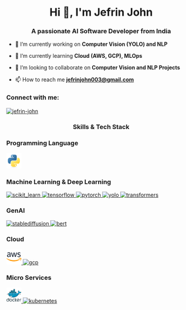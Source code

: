 <h1 align="center">Hi 👋, I'm Jefrin John</h1>
<h3 align="center">A passionate AI Software Developer from India</h3>

- 🔭 I’m currently working on **Computer Vision (YOLO) and NLP**

- 🌱 I’m currently learning **Cloud (AWS, GCP), MLOps**

- 👯 I’m looking to collaborate on **Computer Vision and NLP Projects**

- 📫 How to reach me **jefrinjohn003@gmail.com**

<h3 align="left">Connect with me:</h3>
<p align="left">
<a href="https://linkedin.com/in/jefrin-john" target="blank"><img align="center" src="https://raw.githubusercontent.com/rahuldkjain/github-profile-readme-generator/master/src/images/icons/Social/linked-in-alt.svg" alt="jefrin-john" height="30" width="40" /></a>
</p>

<h3 align="center">Skills & Tech Stack</h3>

<h3 align="left">Programming Language</h3>
<p align="left">
  <a href="https://www.python.org" target="_blank" rel="noreferrer">
    <img src="https://raw.githubusercontent.com/devicons/devicon/master/icons/python/python-original.svg" alt="python" width="40" height="40"/>
  </a>
</p>

<h3 align="left">Machine Learning & Deep Learning</h3>
<p align="left">
  <a href="https://scikit-learn.org/" target="_blank" rel="noreferrer">
    <img src="https://upload.wikimedia.org/wikipedia/commons/0/05/Scikit_learn_logo_small.svg" alt="scikit_learn" width="40" height="40"/>
  </a>
  <a href="https://www.tensorflow.org" target="_blank" rel="noreferrer">
    <img src="https://www.vectorlogo.zone/logos/tensorflow/tensorflow-icon.svg" alt="tensorflow" width="40" height="40"/>
  </a>
  <a href="https://pytorch.org/" target="_blank" rel="noreferrer">
    <img src="https://www.vectorlogo.zone/logos/pytorch/pytorch-icon.svg" alt="pytorch" width="40" height="40"/>
  </a>
  <a href="https://pjreddie.com/darknet/yolo/" target="_blank" rel="noreferrer">
    <img src="https://pjreddie.com/media/image/yologo_2.png" alt="yolo" width="40" height="40"/>
  </a>
  <a href="https://huggingface.co/transformers/" target="_blank" rel="noreferrer">
    <img src="https://huggingface.co/front/assets/huggingface_logo-noborder.svg" alt="transformers" width="40" height="40"/>
  </a>
</p>


<h3 align="left">GenAI</h3>
<p align="left">
  <a href="https://stability.ai/" target="_blank" rel="noreferrer">
    <img src="https://assets.anakin.ai/blog/2024/03/23q1_27_main.jpg" alt="stablediffusion" width="40" height="40"/>
  </a>
  <a href="https://github.com/google-research/bert" target="_blank" rel="noreferrer">
    <img src="https://avatars.githubusercontent.com/u/43830688?s=48&v=4" alt="bert" width="40" height="40"/>
  </a>
</p>

<h3 align="left">Cloud</h3>
<p align="left">
  <a href="https://aws.amazon.com" target="_blank" rel="noreferrer">
    <img src="https://raw.githubusercontent.com/devicons/devicon/master/icons/amazonwebservices/amazonwebservices-original-wordmark.svg" alt="aws" width="40" height="40"/>
  </a>
  <a href="https://cloud.google.com" target="_blank" rel="noreferrer">
    <img src="https://www.vectorlogo.zone/logos/google_cloud/google_cloud-icon.svg" alt="gcp" width="40" height="40"/>
  </a>
</p>

<h3 align="left">Micro Services</h3>
<p align="left">
  <a href="https://www.docker.com/" target="_blank" rel="noreferrer">
    <img src="https://raw.githubusercontent.com/devicons/devicon/master/icons/docker/docker-original-wordmark.svg" alt="docker" width="40" height="40"/>
  </a>
  <a href="https://kubernetes.io" target="_blank" rel="noreferrer">
    <img src="https://www.vectorlogo.zone/logos/kubernetes/kubernetes-icon.svg" alt="kubernetes" width="40" height="40"/>
  </a>
</p>
